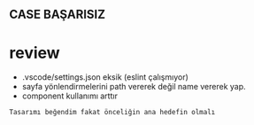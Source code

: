 ## CASE BAŞARISIZ

# review

- .vscode/settings.json eksik (eslint çalışmıyor)
- sayfa yönlendirmelerini path vererek değil name vererek yap.
- component kullanımı arttır

`Tasarımı beğendim fakat önceliğin ana hedefin olmalı`
